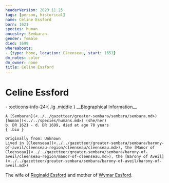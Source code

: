 ```yaml
---
headerVersion: 2023.11.25
tags: [person, historical]
name: Celine Essford
born: 1621
species: human
ancestry: Sembaran
gender: female
died: 1699
whereabouts:
- {type: home, location: Cleenseau, start: 1651}
dm_notes: color
dm_owner: none
title: Celine Essford
---
```

# Celine Essford
<div class="grid cards ext-narrow-margin ext-one-column" markdown>
- :octicons-info-24:{ .lg .middle } __Biographical Information__

    A [Sembaran](<../../gazetteer/greater-sembara/sembara/sembara.md>) [human](<../../species/humans.md>) (she/her)  
    b. DR 1621 - d. DR 1699, died at age 78 years  
    { .bio }

    Originally from: Unknown
    Lived in [Cleenseau](<../../gazetteer/greater-sembara/sembara/barony-of-aveil/cleenseau-region/cleenseau/cleenseau.md>), the [Manor of Cleenseau](<../../gazetteer/greater-sembara/sembara/barony-of-aveil/cleenseau-region/manor-of-cleenseau.md>), the [Barony of Aveil](<../../gazetteer/greater-sembara/sembara/barony-of-aveil/barony-of-aveil.md>)
</div>


The wife of [Reginald Essford](<./reginald-essford.md>) and mother of [Wymar Essford](<../sembarans/wymar-essford.md>).